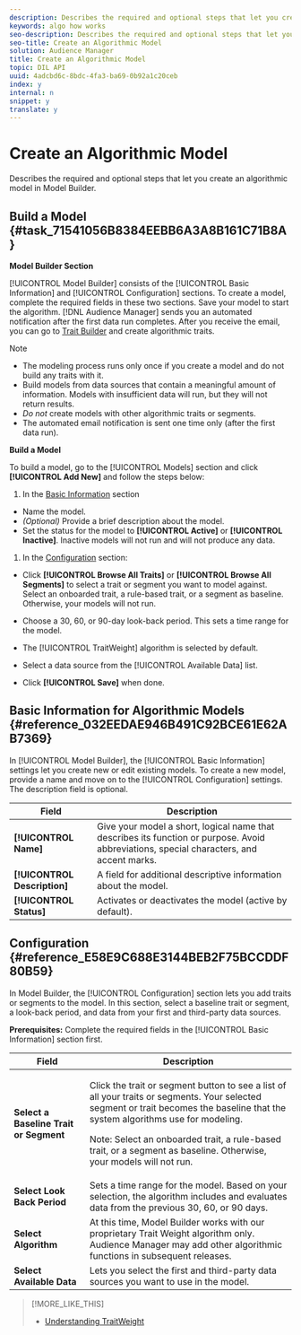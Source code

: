 ```yaml
---
description: Describes the required and optional steps that let you create an algorithmic model in Model Builder.
keywords: algo how works
seo-description: Describes the required and optional steps that let you create an algorithmic model in Model Builder.
seo-title: Create an Algorithmic Model
solution: Audience Manager
title: Create an Algorithmic Model
topic: DIL API
uuid: 4adcbd6c-8bdc-4fa3-ba69-0b92a1c20ceb
index: y
internal: n
snippet: y
translate: y
---
```


# Create an Algorithmic Model

Describes the required and optional steps that let you create an algorithmic model in Model Builder.

## Build a Model {#task_71541056B8384EEBB6A3A8B161C71B8A}

<!-- t_model_build.xml -->

**Model Builder Section**

[!UICONTROL Model Builder] consists of the [!UICONTROL Basic Information] and [!UICONTROL Configuration] sections. To create a model, complete the required fields in these two sections. Save your model to start the algorithm. [!DNL Audience Manager] sends you an automated notification after the first data run completes. After you receive the email, you can go to [Trait Builder](../c_features/traits/about-trait-builder.md#concept_13D6537EE5D0459F870C58822AD5400A) and create algorithmic traits. 

>[!NOTE]
>
>* The modeling process runs only once if you create a model and do not build any traits with it. 
>* Build models from data sources that contain a meaningful amount of information. Models with insufficient data will run, but they will not return results. 
>* *Do not* create models with other algorithmic traits or segments. 
>* The automated email notification is sent one time only (after the first data run). 
>

**Build a Model**

To build a model, go to the [!UICONTROL Models] section and click **[!UICONTROL Add New]** and follow the steps below: 

1. In the [Basic Information](../c_features/create-model.md#reference_032EEDAE946B491C92BCE61E62AB7369) section

* Name the model. 
* *(Optional)* Provide a brief description about the model. 
* Set the status for the model to **[!UICONTROL Active]** or **[!UICONTROL Inactive]**. Inactive models will not run and will not produce any data.

1. In the [Configuration](../c_features/create-model.md#reference_E58E9C688E3144BEB2F75BCCDDF80B59) section:

* Click **[!UICONTROL Browse All Traits]** or **[!UICONTROL Browse All Segments]** to select a trait or segment you want to model against. Select an onboarded trait, a rule-based trait, or a segment as baseline. Otherwise, your models will not run. 

* Choose a 30, 60, or 90-day look-back period. This sets a time range for the model. 
* The [!UICONTROL TraitWeight] algorithm is selected by default. 
* Select a data source from the [!UICONTROL Available Data] list. 
* Click **[!UICONTROL Save]** when done.

## Basic Information for Algorithmic Models {#reference_032EEDAE946B491C92BCE61E62AB7369}

<!-- r_model_basic.xml -->

In [!UICONTROL Model Builder], the [!UICONTROL Basic Information] settings let you create new or edit existing models. To create a new model, provide a name and move on to the [!UICONTROL Configuration] settings. The description field is optional. 

|  Field  | Description  |
|---|---|
|  ****[!UICONTROL Name]**** | Give your model a short, logical name that describes its function or purpose. Avoid abbreviations, special characters, and accent marks.  |
|  ****[!UICONTROL Description]**** | A field for additional descriptive information about the model.  |
|  ****[!UICONTROL Status]**** | Activates or deactivates the model (active by default).  |

## Configuration {#reference_E58E9C688E3144BEB2F75BCCDDF80B59}

In Model Builder, the [!UICONTROL Configuration] section lets you add traits or segments to the model. In this section, select a baseline trait or segment, a look-back period, and data from your first and third-party data sources.

<!-- r_model_configuration.xml -->

**Prerequisites:** Complete the required fields in the [!UICONTROL Basic Information] section first.

<table id="table_7A6BE5E5498D4776A30323B743954150"> 
 <thead> 
  <tr> 
   <th colname="col1" class="entry"> Field </th> 
   <th colname="col2" class="entry"> Description </th> 
  </tr> 
 </thead>
 <tbody> 
  <tr> 
   <td colname="col1"> <b>Select a Baseline Trait or Segment</b> </td> 
   <td colname="col2"> <p>Click the trait or segment button to see a list of all your traits or segments. Your selected segment or trait becomes the baseline that the system algorithms use for modeling. </p> <p> <p>Note:  Select an onboarded trait, a rule-based trait, or a segment as baseline. Otherwise, your models will not run. </p> </p> </td> 
  </tr> 
  <tr> 
   <td colname="col1"> <b>Select Look Back Period</b> </td> 
   <td colname="col2"> Sets a time range for the model. Based on your selection, the algorithm includes and evaluates data from the previous 30, 60, or 90 days. </td> 
  </tr> 
  <tr> 
   <td colname="col1"> <b>Select Algorithm</b> </td> 
   <td colname="col2"> At this time, Model Builder works with our proprietary <span class="keyword"> Trait Weight</span> algorithm only. <span class="keyword"> Audience Manager</span> may add other algorithmic functions in subsequent releases. </td> 
  </tr> 
  <tr> 
   <td colname="col1"> <b>Select Available Data</b> </td> 
   <td colname="col2"> Lets you select the first and third-party data sources you want to use in the model. </td> 
  </tr> 
 </tbody> 
</table>

>[!MORE_LIKE_THIS]
>
>* [Understanding TraitWeight](understanding-models.md#concept_1E21CF71FBD04C3EA59554909828DAD5)
